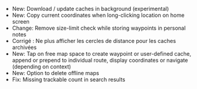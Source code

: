 - New: Download / update caches in background (experimental)
- New: Copy current coordinates when long-clicking location on home screen
- Change: Remove size-limit check while storing waypoints in personal notes
- Corrigé : Ne plus afficher les cercles de distance pour les caches archivées
- New: Tap on free map space to create waypoint or user-defined cache, append or prepend to individual route, display coordinates or navigate (depending on context)
- New: Option to delete offline maps
- Fix: Missing trackable count in search results
